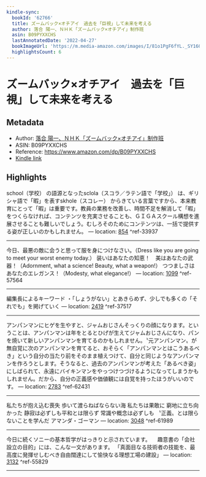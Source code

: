 ```yaml
---
kindle-sync:
  bookId: '62766'
  title: ズームバック×オチアイ　過去を「巨視」して未来を考える
  author: 落合 陽一、ＮＨＫ「ズームバック×オチアイ」制作班
  asin: B09PYXXCHS
  lastAnnotatedDate: '2022-04-27'
  bookImageUrl: 'https://m.media-amazon.com/images/I/81o1PgF6fYL._SY160.jpg'
  highlightsCount: 6
---
```

# ズームバック×オチアイ　過去を「巨視」して未来を考える
## Metadata
* Author: [落合 陽一、ＮＨＫ「ズームバック×オチアイ」制作班](https://www.amazon.comundefined)
* ASIN: B09PYXXCHS
* Reference: https://www.amazon.com/dp/B09PYXXCHS
* [Kindle link](kindle://book?action=open&asin=B09PYXXCHS)

## Highlights
school（学校） の語源となったsclola（スコラ／ラテン語で「学校」） は、ギリシャ語で「暇」を表すskhole（スコレー） からきている言葉ですから、本来教育にとって「暇」は重要です。教員の業務を改善し、時間不足を解消して「暇」をつくらなければ、コンテンツを充実させることも、ＧＩＧＡスクール構想を進展させることも難しいでしょう。むしろそのためにコンテンツは、一括で提供する姿が正しいのかもしれません。 — location: [854](kindle://book?action=open&asin=B09PYXXCHS&location=854) ^ref-33937

---
今日、最悪の敵に会うと思って服を身につけなさい。（Dress like you are going to meet your worst enemy today.） 装いはあなたの知恵！　美はあなたの武器！（Adornment, what a science! Beauty, what a weapon!） つつましさはあなたのエレガンス！（Modesty, what elegance!） — location: [1099](kindle://book?action=open&asin=B09PYXXCHS&location=1099) ^ref-57564

---
編集長によるキーワード ・「しょうがない」とあきらめず、少しでも多くの「それでも」を掲げていく — location: [2419](kindle://book?action=open&asin=B09PYXXCHS&location=2419) ^ref-37517

---
アンパンマンにヒゲを生やすと、ジャムおじさんそっくりの顔になります。ということは、アンパンマンは年をとるとひげが生えてジャムおじさんになり、パンを焼いて新しいアンパンマンを育てるのかもしれません。〝元アンパンマン〟が無自覚に次のアンパンマンを育てると、おそらく「アンパンマンとはこうあるべき」という自分の当たり前をそのまま植えつけて、自分と同じようなアンパンマンを作ろうとします。そうなると、過去のアンパンマンが考えた「あるべき姿」にしばられて、永遠にバイキンマンをやっつけつづけるようになってしまうかもしれません。だから、自分の正義感や価値観には自覚を持ったほうがいいのです。 — location: [2783](kindle://book?action=open&asin=B09PYXXCHS&location=2783) ^ref-62431

---
私たちが抱え込む喪失 歩いて渡らねばならない海 私たちは果敢に 窮地に立ち向かった 静寂は必ずしも平和とは限らず 常識や概念は必ずしも 〝正義〟とは限らないことを学んだ アマンダ・ゴーマン — location: [3048](kindle://book?action=open&asin=B09PYXXCHS&location=3048) ^ref-61989

---
今日に続くソニーの基本哲学がはっきりと示されています。 　趣意書の「会社設立の目的」には、こんな一文があります。 「真面目なる技術者の技能を、最高度に発揮せしむべき自由闊達にして愉快なる理想工場の建設」 — location: [3132](kindle://book?action=open&asin=B09PYXXCHS&location=3132) ^ref-55829

---
